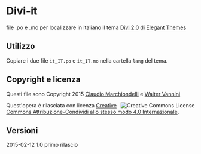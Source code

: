 # Divi-it

file .po e .mo per localizzare in italiano il tema [Divi 2.0](http://www.elegantthemes.com/gallery/divi/) di [Elegant Themes](http://www.elegantthemes.com)

## Utilizzo

Copiare i due file `it_IT.po` e `it_IT.mo` nella cartella `lang` del tema.

## Copyright e licenza

Questi file sono Copyright 2015 [Claudio Marchiondelli](cmarchiondelli@gmail.com) e [Walter Vannini](walvan63@gmail.com)

<a rel="license" href="http://creativecommons.org/licenses/by-sa/4.0/"><img alt="Creative Commons License" style="border-width:0" src="https://i.creativecommons.org/l/by-sa/4.0/88x31.png" align="right" /></a>Quest'opera &egrave; rilasciata con licenza <a rel="license" href="http://creativecommons.org/licenses/by-sa/4.0/">Creative Commons Attribuzione-Condividi allo stesso modo 4.0 Internazionale</a>.

## Versioni

2015-02-12 1.0 primo rilascio
